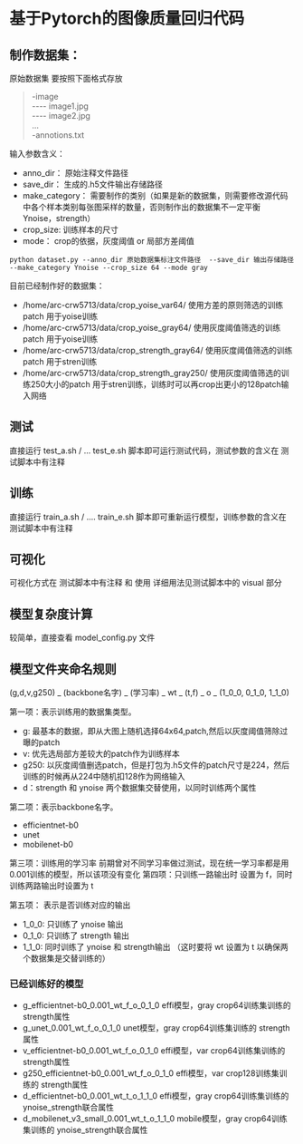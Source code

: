 # 基于Pytorch的图像质量回归代码
## 制作数据集：
原始数据集 要按照下面格式存放
>   -image \
    ---- image1.jpg \
    ---- image2.jpg \
          ...       \
    -annotions.txt

输入参数含义：
* anno_dir： 原始注释文件路径
* save_dir： 生成的.h5文件输出存储路径
* make_category： 需要制作的类别（如果是新的数据集，则需要修改源代码中各个样本类别每张图采样的数量，否则制作出的数据集不一定平衡 Ynoise，strength）
* crop_size: 训练样本的尺寸
* mode： crop的依据，灰度阈值 or 局部方差阈值
``` 
python dataset.py --anno_dir 原始数据集标注文件路径  --save_dir 输出存储路径 --make_category Ynoise --crop_size 64 --mode gray
```
目前已经制作好的数据集：
* /home/arc-crw5713/data/crop_yoise_var64/      使用方差的原则筛选的训练patch  用于yoise训练
* /home/arc-crw5713/data/crop_yoise_gray64/     使用灰度阈值筛选的训练patch 用于yoise训练
* /home/arc-crw5713/data/crop_strength_gray64/  使用灰度阈值筛选的训练patch 用于stren训练
* /home/arc-crw5713/data/crop_strength_gray250/ 使用灰度阈值筛选的训练250大小的patch 用于stren训练，训练时可以再crop出更小的128patch输入网络

## 测试
直接运行 test_a.sh / ...  test_e.sh 脚本即可运行测试代码，测试参数的含义在 测试脚本中有注释

## 训练
直接运行 train_a.sh / .... train_e.sh 脚本即可重新运行模型，训练参数的含义在 测试脚本中有注释

## 可视化
可视化方式在 测试脚本中有注释 和 使用 详细用法见测试脚本中的 visual 部分

## 模型复杂度计算
较简单，直接查看 model_config.py 文件

## 模型文件夹命名规则
(g,d,v,g250) _ (backbone名字) _ (学习率) _ wt _ (t,f) _ o _ (1_0_0, 0_1_0, 1_1_0)

第一项：表示训练用的数据集类型。 
* g: 最基本的数据，即从大图上随机选择64x64,patch,然后以灰度阈值筛除过曝的patch
* v: 优先选局部方差较大的patch作为训练样本
* g250: 以灰度阈值删选patch，但是打包为.h5文件的patch尺寸是224，然后训练的时候再从224中随机扣128作为网络输入
* d：strength 和 ynoise 两个数据集交替使用，以同时训练两个属性

第二项：表示backbone名字。
* efficientnet-b0
* unet
* mobilenet-b0

第三项：训练用的学习率 前期曾对不同学习率做过测试，现在统一学习率都是用0.001训练的模型，所以该项没有变化
第四项：只训练一路输出时 设置为 f，同时训练两路输出时设置为 t

第五项： 表示是否训练对应的输出
* 1_0_0: 只训练了 ynoise 输出
* 0_1_0: 只训练了 strength 输出
* 1_1_0: 同时训练了 ynoise 和 strength输出 （这时要将 wt 设置为 t 以确保两个数据集是交替训练的）

### 已经训练好的模型
* g_efficientnet-b0_0.001_wt_f_o_0_1_0     effi模型，gray crop64训练集训练的 strength属性
* g_unet_0.001_wt_f_o_0_1_0                unet模型，gray crop64训练集训练的 strength属性
* v_efficientnet-b0_0.001_wt_f_o_0_1_0     effi模型，var crop64训练集训练的 strength属性
* g250_efficientnet-b0_0.001_wt_f_o_0_1_0  effi模型，var crop128训练集训练的 strength属性
* d_efficientnet-b0_0.001_wt_t_o_1_1_0     effi模型，gray crop64训练集训练的 ynoise_strength联合属性 
* d_mobilenet_v3_small_0.001_wt_t_o_1_1_0  mobile模型，gray crop64训练集训练的 ynoise_strength联合属性 